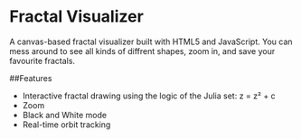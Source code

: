 # Fractal Visualizer

A canvas-based fractal visualizer built with HTML5 and JavaScript. You can mess around to see all kinds of diffrent shapes, zoom in, and save your favourite fractals.

##Features
- Interactive fractal drawing using the logic of the Julia set: z = z² + c
- Zoom
- Black and White mode
- Real-time orbit tracking

